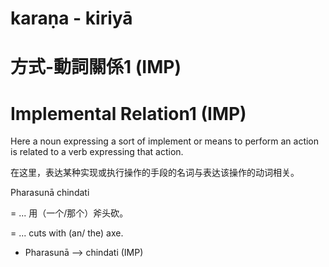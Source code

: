 # karaṇa - kiriyā

# 方式-動詞關係1 (IMP)

# Implemental Relation1 (IMP)

Here a noun expressing a sort of implement or means to perform an action is related to a verb expressing that action.

在这里，表达某种实现或执行操作的手段的名词与表达该操作的动词相关。

Pharasunā chindati 

= ... 用（一个/那个）斧头砍。

= ... cuts with (an/ the) axe.

- Pharasunā ——> chindati (IMP)